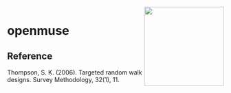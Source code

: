 <br />

<img align="right" width="185" src='https://raw.githubusercontent.com/Fabio-Vieira/openmuse/main/man/figures/openmuse-logo.png'>

# **openmuse**

## Reference

Thompson, S. K. (2006). Targeted random walk designs. Survey Methodology, 32(1), 11.
